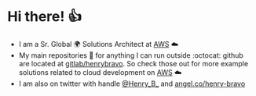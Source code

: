 # Hi there! :thumbsup:

- I am a Sr. Global :earth_africa:  Solutions Architect at [AWS](https://aws.amazon.com/) :cloud:
- My main repositories :rocket: for anything I can run outside :octocat: github are located at [gitlab/henrybravo](https://gitlab.com/henrybravo). So check those out for more example solutions related to cloud development on [AWS](https://aws.amazon.com/) :cloud:
- I am also on twitter with handle [@Henry_B_](https://twitter.com/Henry_B_) and [angel.co/henry-bravo](https://angel.co/u/henry-bravo)
